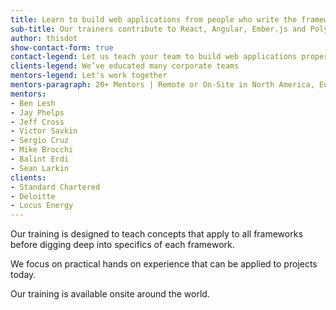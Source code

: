 ```yaml
---
title: Learn to build web applications from people who write the frameworks.
sub-title: Our trainers contribute to React, Angular, Ember.js and Polymer.
author: thisdot
show-contact-form: true
contact-legend: Let us teach your team to build web applications properly.
clients-legend: We’ve educated many corporate teams
mentors-legend: Let's work together
mentors-paragraph: 20+ Mentors | Remote or On-Site in North America, Europe, India and Asia
mentors:
- Ben Lesh
- Jay Phelps
- Jeff Cross
- Victor Savkin
- Sergio Cruz
- Mike Brocchi
- Balint Erdi
- Sean Larkin
clients:
- Standard Chartered
- Deloitte
- Locus Energy
---
```


Our training is designed to teach concepts that apply to all frameworks before digging deep into specifics of each framework.

We focus on practical hands on experience that can be applied to projects today.

Our training is available onsite around the world.